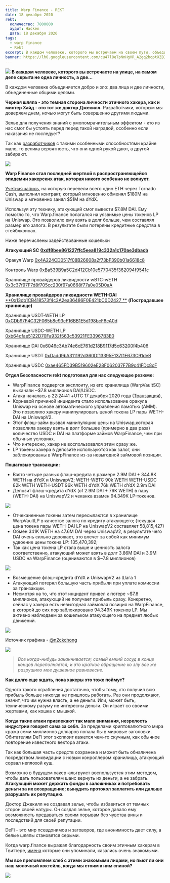 ```yaml
---
title: Warp Finance - REKT
date: 18 декабря 2020
rekt: 
  количество: 7800000
  аудит: Hacken
  дата: 18 декабря 2020
tags:
  - warp finance
  - Rekt
excerpt: В каждом человеке, которого мы встречаем на своем пути, объединяется добро и зло. Черная шляпа - это темная сторона личности этичного хакера, как и мистер Хайд - это тот же доктор Джекилл. Разработчики, которым мы доверяем днем, ночью могут быть совершенно другими людьми. Зелье для получения знаний с умопомрачительным эффектом - кто из нас смог бы устоять перед перед такой наградой, особенно если наказания не последует?
banner: https://lh6.googleusercontent.com/cu47l8eTpNnHgVR_A2gq2boptXZBIIFHI0yO9ptnxWEDwjkAjVTH4vKPdrbsAe2nQZQNtz2YLiEfEb-UpPVg2-Mqk1kh3U-mxquiJZTn8TD1DsjtBVAdSPDvu0rB08TjRGmdycBP
---
```


![](https://lh6.googleusercontent.com/cu47l8eTpNnHgVR_A2gq2boptXZBIIFHI0yO9ptnxWEDwjkAjVTH4vKPdrbsAe2nQZQNtz2YLiEfEb-UpPVg2-Mqk1kh3U-mxquiJZTn8TD1DsjtBVAdSPDvu0rB08TjRGmdycBP)
**В каждом человеке, которого вы встречаете на улице, на самом деле скрыта не одна личность, а две...**

В каждом человеке объединяется добро и зло: два лица и две личности, объединенные общими целями.

**Черная шляпа - это темная сторона личности этичного хакера, как и мистер Хайд - это тот же доктор Джекилл.** Разработчики, которым мы доверяем днем, ночью могут быть совершенно другими людьми.

Зелье для получения знаний с умопомрачительным эффектом - кто из нас смог бы устоять перед перед такой наградой, особенно если наказания не последует? 

Так как [разработчиков](https://twitter.com/warpfinance/status/1339751978977685507?s=20) с такими особенными способностями крайне мало, то велика вероятность, что они одной рукой дают, а другой забирают.

![](https://lh4.googleusercontent.com/yCI9vRUEqPRtw70zfTEfCnYowW-jMvvCppKOPyd5zUqbEHbw1JSxd6Y4y8QcMZyTBkx0xJ4RSNz0Wm-Z7FQH2q91pQtT3D22yYXLt8CEVsXs5DCan0KRcxFViCGBwTBDHsH-QTCm)

**Warp Finance стал последней жертвой в распространяющейся эпидемии хакерских атак, которая никого особенно не волнует.**

[Учетная запись](https://ethtx.info/mainnet/0x8bb8dc5c7c830bac85fa48acad2505e9300a91c3ff239c9517d0cae33b595090), на которую перевели всего один ETH через Tornado Cash, выполнил контракт, который мгновенно обменял $180M на Uniswap и мгновенно занял $51M на dYdX.

Используя эту технику, атакующий смог вывести $7.8M DAI. Ему помогло то, что Warp.finance полагался на уязвимые цены токенов LP на Uniswap. Это позволило ему взять в долг больше, чем составлял размер его залога. В результате были потеряны кредитные средства в стейблкоинах.

Ниже перечислены задействованные кошельки

**Атакующий SC** [**0xdf8bee861227ffc5eea819c332a1c170ae3dbacb**](https://etherscan.io/address/0xdf8bee861227ffc5eea819c332a1c170ae3dbacb)

Оракул Warp [0x4A224CD0517f08B26608a2f73bF390b01a6618c8](https://etherscan.io/address/0x4A224CD0517f08B26608a2f73bF390b01a6618c8)

Контроль Warp [0xBa539B9a5C2d412Cb10e5770435f362094f9541c](https://etherscan.io/address/0xBa539B9a5C2d412Cb10e5770435f362094f9541c)

Хранилище провайдеров ликвидности wBTC-wETH [0x3c37f97F7d8f705cc230f97a0668f77a0e05D0aA](https://etherscan.io/address/0x3c37f97F7d8f705cc230f97a0668f77a0e05D0aA)

**Хранилище провайдеров ликвидности WETH-DAI** [**0x13db1CB418573f4c3A2ea36486F0E421bC0D2427 **](https://etherscan.io/address/0x13db1CB418573f4c3A2ea36486F0E421bC0D2427) **(Пострадавшее хранилище)**

Хранилище  USDT-WETH LP [0xCDb97F4C32F065b8e93cF16BB1E5d198bcF8cA0d](https://etherscan.io/address/0xCDb97F4C32F065b8e93cF16BB1E5d198bcF8cA0d)

Хранилище USDC-WETH LP [0xb64dfae5122D70Fa932f563c53921FE33967B3E0](https://etherscan.io/address/0xb64dfae5122D70Fa932f563c53921FE33967B3E0)

Хранилище DAI [0x6046c3Ab74e6cE761d218B9117d5c63200f4b406](https://etherscan.io/address/0x6046c3Ab74e6cE761d218B9117d5c63200f4b406)

Хранилище USDT [0xDadd9bA311192d360Df13395E137f1E673C91deB](https://etherscan.io/address/0xDadd9bA311192d360Df13395E137f1E673C91deB)

Хранилище USDC [0xae465FD39B519602eE28F062037F7B9c41FDc8cF](https://etherscan.io/address/0xae465FD39B519602eE28F062037F7B9c41FDc8cF)

**Отдел Безопасности rekt подготовил для нас следующее резюме:**

- WarpFinance подвергся эксплоиту, из его хранилища (WarpVaultSC) выкачали ~$7.8 миллионов DAI/USDC. 
- Атака началась в 22:24:41 +UTC 17 декабря 2020 года ([Транзакция](https://ethtx.info/mainnet/0x8bb8dc5c7c830bac85fa48acad2505e9300a91c3ff239c9517d0cae33b595090)),
- Корневой причиной инцидента стало использование оракула Uniswap на основе автоматического управления памятью (AMM). Это позволило хакеру манипулировать ценой токена LP пары WETH-DAI на UniswapV2.
- Этот флэш-займ вызвал манипуляцию цены на Uniswap,которая позволила хакеру взять в долг большее (примерно в два раза) количество USDC и DAI на платформе займов WarpFinance, чем при обычных условиях.
- Что интересно, хакер не воспользовался этим сразу же.
- LP токены хакера в депозите используются как залог, они заблокированы в WarpFinance из-за невыгодной займовой позиции.

**Пошаговые транзакции:**

- Взято четыре разных флэш-кредита в размере 2.9M DAI + 344.8K WETH на dYdX и UniswapV2; WETH-WBTC 90k WETH WETH-USDC 82k WETH WETH-USDT 96k WETH dYdX 76k WETH dYdX 2.9m DAI
- Депозит флэш-кредита dYdX (of 2.9M DAI + 76K WETH) в пару (WETH-DAI) на UniswapV2 и чеканка взамен 94.349K LP-токенов.

![](https://lh6.googleusercontent.com/D0Q0LzrWP7qJncRlvHLcnvIa-K8Kb1EY4Y92q92DYz9AIGLah2JcK4z6Qi04otZ4jxFxoPonvXi_WEIaa0jb8L6rUa4iojgNmgYZJd78KkM0b_K2WAPiR0WdnwJls47UjFZeRbGF)

- Отчеканенные токены затем пересылаются в хранилище WarpVaultLP в качестве залога по кредиту атакующего; (текущая цена токена пары WETH-DAI LP на UniswapV2 составляет 58,815,427)
- Обмен 341K WETH на 47.6M DAI через UniswapV2, в результате чего DAI очень сильно дорожает, это влечет за собой как минимум удвоение цены токена LP: 135,470,392;
- Так как цена токена LP стала выше и ценность залога соответственно, атакующий может взять в долг 3.86M DAI и 3.9M USDC на WarpFinance (оцениваются в $~7.8 миллионов)

![](https://lh3.googleusercontent.com/FjOa_KgUH2BZFUxv8Azyh_S78EXf7xp-olHSuxbJh01qwZsMnF3LUF0wV9KarNpD_MHnYRYHKZXJiTb5NphmKhjh94eJyG-iUDjjNUZYSBS1V80108K35p0U9qKaO8rL8e8cnrAz)

- Возмещение флэш-кредита dYdX и UniswapV2 из Шага 1
- Атакующий потерял большую часть прибыли при уплате комиссии за транзакции.
- Несмотря на то, что этот инцидент привел к потере ~$7.8 миллионов, атакующий не получает прибыль сразу. Конкретно, сейчас у хакера есть невыгодная займовая позиция на WarpFinance, в которой до сих пор заблокировано 94.349K токенов LP. Мы активно наблюдаем за кошельком атакующего на предмет любых движений.

![](https://lh3.googleusercontent.com/TL9LpgYGa--08j2t5KRVvWfLi_PtVpV68f_qFni86PIM4WHuKEhl33Tz56_XiwevCYzfHcd2s7Ih0xdYoXSut2_m6_nGY1KnELgiONcDVQ5Kd_3z-Cnn8w3pg7odfJgKkfuNFMEN)

Источник графика - [@n2ckchong](https://twitter.com/n2ckchong/status/1339727569436901378?s=20)

![](https://lh4.googleusercontent.com/OvaHZqCaAJMaoW7BBHoXtkmw8zPc4ZuYeeMcGpk5OeFJoZc5IDqi7HWIsclDhvs_281kepFEmKQjsbt2ZVkB7O6LwVtRfqrKNNswRznJAZmj9YOkRGNmVFwgn17UlOtUwVZ_mIZQ)

> _Все когда-нибудь заканчивается; самый емкий сосуд в конце концов переполняется; и это краткое обращение ко злу все же разрушило мое душевное равновесие._

**Как долго еще ждать, пока хакеры это тоже поймут?**

Одного такого ограбления достаточно, чтобы тому, кто получил всю прибыль больше никогда не пришлось работать. Раз они продолжают, значит, что им нужна власть, а не деньги.  Или, может быть, техническому разуму не интересны деньги. Он играет со своими жертвами, как кошка с мышкой.

**Когда такие атаки привлекают так мало внимания, незрелость индустрии говорит сама за себя.** За пределами криптовалютного мира кража семи миллионов долларов попала бы в мировые заголовки. Обитателям DeFi этот эксплоит кажется чем-то скучным, как обычное повторение известного вектора атаки. 

Так как большая часть средств сохранена и может быть обналичена посредством ликвидации с новым конроллером хранилища, атакующий сорвал неплохой куш.

Возможно в будущем хакер-альтруист воспользуется этим методом, чтобы дать пользователям шанс вернуть их деньги, а не забрать. **Атакующий может держать фонды в заложниках и потребовать деньги за их возвращение; вынудить протокол заплатить или дальше разрушать их репутацию.**

Доктор Джекилл не создавал зелье, чтобы избавиться от темных сторон своей натуры. Он создал зелье, которое давало ему возможность предаваться своим порывам без чувства вины и последствий для своей репутации. 

DeFi - это мир псевдонимов и заговоров, где анонимность дает силу, а белые шляпы становятся серыми.

Когда warp.finance выражал благодарность своим этичным хакерам в Твиттере, [имена](https://twitter.com/warpfinance/status/1339751978977685507?s=20) которые они упоминали, казались очень знакомыми.

**Мы все преломляем хлеб с этими знакомыми лицами, но пьют ли они наш молочный коктейль, когда мы стоим к ним спиной?**

![](https://lh6.googleusercontent.com/G8QlXjqEUXZq0bbcMpE2TDey6BmRdSY49EEHs1z1vEjA-Lg0_aAl-CVI-KGXXIsHAf3RjyLfKyFWyb69Bf-E_HOx2a_Jz_V5EuSDN0YEQ5euqOEdNANHHDb_Q5Mq6la5bGn_xI76)
